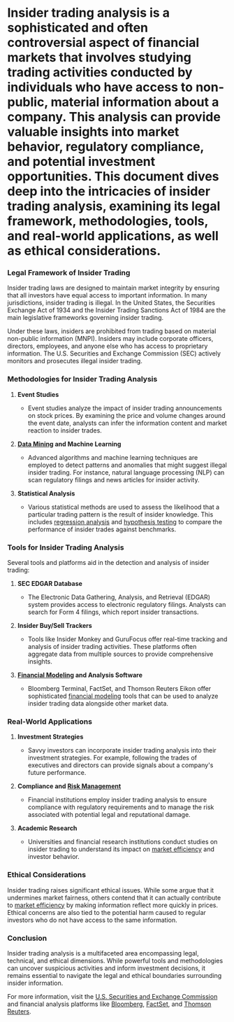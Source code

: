 # Insider trading analysis is a sophisticated and often controversial aspect of financial markets that involves studying trading activities conducted by individuals who have access to non-public, material information about a company. This analysis can provide valuable insights into market behavior, regulatory compliance, and potential investment opportunities. This document dives deep into the intricacies of insider trading analysis, examining its legal framework, methodologies, tools, and real-world applications, as well as ethical considerations.

### Legal Framework of Insider Trading

Insider trading laws are designed to maintain market integrity by ensuring that all investors have equal access to important information. In many jurisdictions, insider trading is illegal. In the United States, the Securities Exchange Act of 1934 and the Insider Trading Sanctions Act of 1984 are the main legislative frameworks governing insider trading.

Under these laws, insiders are prohibited from trading based on material non-public information (MNPI). Insiders may include corporate officers, directors, employees, and anyone else who has access to proprietary information. The U.S. Securities and Exchange Commission (SEC) actively monitors and prosecutes illegal insider trading.

### Methodologies for Insider Trading Analysis

1. **Event Studies**
   - Event studies analyze the impact of insider trading announcements on stock prices. By examining the price and volume changes around the event date, analysts can infer the information content and market reaction to insider trades.

2. **[Data Mining](../d/data_mining.md) and Machine Learning**
   - Advanced algorithms and machine learning techniques are employed to detect patterns and anomalies that might suggest illegal insider trading. For instance, natural language processing (NLP) can scan regulatory filings and news articles for insider activity.

3. **Statistical Analysis**
   - Various statistical methods are used to assess the likelihood that a particular trading pattern is the result of insider knowledge. This includes [regression analysis](../r/regression_analysis.md) and [hypothesis testing](../h/hypothesis_testing.md) to compare the performance of insider trades against benchmarks.

### Tools for Insider Trading Analysis

Several tools and platforms aid in the detection and analysis of insider trading:

1. **SEC EDGAR Database**
   - The Electronic Data Gathering, Analysis, and Retrieval (EDGAR) system provides access to electronic regulatory filings. Analysts can search for Form 4 filings, which report insider transactions.

2. **Insider Buy/Sell Trackers**
   - Tools like Insider Monkey and GuruFocus offer real-time tracking and analysis of insider trading activities. These platforms often aggregate data from multiple sources to provide comprehensive insights.

3. **[Financial Modeling](../f/financial_modeling.md) and Analysis Software**
   - Bloomberg Terminal, FactSet, and Thomson Reuters Eikon offer sophisticated [financial modeling](../f/financial_modeling.md) tools that can be used to analyze insider trading data alongside other market data.

### Real-World Applications

1. **Investment Strategies**
   - Savvy investors can incorporate insider trading analysis into their investment strategies. For example, following the trades of executives and directors can provide signals about a company's future performance.

2. **Compliance and [Risk Management](../r/risk_management.md)**
   - Financial institutions employ insider trading analysis to ensure compliance with regulatory requirements and to manage the risk associated with potential legal and reputational damage.

3. **Academic Research**
   - Universities and financial research institutions conduct studies on insider trading to understand its impact on [market efficiency](../m/market_efficiency.md) and investor behavior.

### Ethical Considerations

Insider trading raises significant ethical issues. While some argue that it undermines market fairness, others contend that it can actually contribute to [market efficiency](../m/market_efficiency.md) by making information reflect more quickly in prices. Ethical concerns are also tied to the potential harm caused to regular investors who do not have access to the same information.

### Conclusion

Insider trading analysis is a multifaceted area encompassing legal, technical, and ethical dimensions. While powerful tools and methodologies can uncover suspicious activities and inform investment decisions, it remains essential to navigate the legal and ethical boundaries surrounding insider information.

For more information, visit the [U.S. Securities and Exchange Commission](https://www.sec.gov/) and financial analysis platforms like [Bloomberg](https://www.bloomberg.com/), [FactSet](https://www.factset.com/), and [Thomson Reuters](https://www.thomsonreuters.com/en.html).
